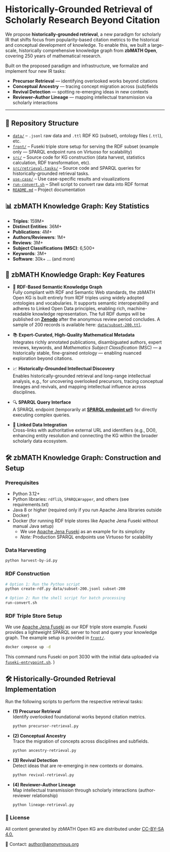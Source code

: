 # Historically-Grounded Retrieval of Scholarly Research Beyond Citation

We propose **historically-grounded retrieval**, a new paradigm for scholarly IR that shifts focus from popularity-based citation metrics to the historical and conceptual development of knowledge. To enable this, we built a large-scale, historically comprehensive knowledge graph from **zbMATH Open**, covering 250 years of mathematical research. 

Built on the proposed paradigm and infrastructure, we formalize and implement four new IR tasks:  

- **Precursor Retrieval** — identifying overlooked works beyond citations  
- **Conceptual Ancestry** — tracing concept migration across (sub)fields  
- **Revival Detection** — spotting re-emerging ideas in new contexts  
- **Reviewer–Author Lineage** — mapping intellectual transmission via scholarly interactions  

---

## 📁 Repository Structure

- [`data/`](./data) – `.jsonl` raw data and `.ttl` RDF KG (subset), ontology files (`.ttl`), etc.
- [`front/`](./front) – Fuseki triple store setup for serving the RDF subset (example only — SPARQL endpoint runs on Virtuoso for scalability)
- [`src/`](./src) – Source code for KG construction (data harvest, statistics calculation, RDF transformation, etc).
- [`src/retrieval-tasks/`](./src/retrieval-tasks/) – Source code and SPARQL queries for historically-grounded retrieval tasks.
- [`use-case/`](./use-case) – Use case-specific results and visualizations
- [`run-convert.sh`](./run-convert.sh) – Shell script to convert raw data into RDF format
- [`README.md`](./README.md) – Project documentation


## 📊 zbMATH Knowledge Graph: Key Statistics
- **Triples**: 159M+
- **Distinct Entities**: 36M+
- **Publications**: 4M+
- **Authors/Reviewers**: 1M+
- **Reviews**: 3M+
- **Subject Classifications (MSC)**: 6,500+
- **Keywords**: 3M+
- **Software**: 30k+ ... (and more)

## 📌 zbMATH Knowledge Graph: Key Features

- 🧠 **RDF-Based Semantic Knowledge Graph**  
  Fully compliant with RDF and Semantic Web standards, the zbMATH Open KG is built entirely from RDF triples using widely adopted ontologies and vocabularies. It supports semantic interoperability and adheres to Linked Open Data principles, enabling rich, machine-readable knowledge representation. The full RDF dumps will be published on [**Zenodo**](http://zenodo) after the anonymous review period concludes. A sample of 200 records is available here: [`data/subset-200.ttl`](./data/subset-200.ttl). 

- 📚 **Expert-Curated, High-Quality Mathematical Metadata**  
  Integrates richly annotated publications, disambiguated authors, expert reviews, keywords, and *Mathematics Subject Classification* (MSC) — a historically stable, fine-grained ontology — enabling nuanced exploration beyond citations.

- 📈 **Historically-Grounded Intellectual Discovery**  
  Enables historically-grounded retrieval and long-range intellectual analysis, e.g., for uncovering overlooked precursors, tracing conceptual lineages and revivals, and mapping intellectual influence across disciplines.

- 🔍 **SPARQL Query Interface**  
  A SPARQL endpoint (temporarily at [**SPARQL endpoint url**](http://212.227.170.235:8890/sparql)) for directly executing complex queries.
  
- 🔄 **Linked Data Integration**  
Cross-links with authoritative external URL and identifiers (e.g., DOI), enhancing entity resolution and connecting the KG within the broader scholarly data ecosystem.
  
## 🛠️ zbMATH Knowledge Graph: Construction and Setup

### Prerequisites

- Python 3.12+  
- Python libraries: `rdflib`, `SPARQLWrapper`, and others (see requirements.txt)  
- Java 8 or higher (required only if you run Apache Jena libraries outside Docker)  
- Docker (for running RDF triple stores like Apache Jena Fuseki without manual Java setup)  
  - We use [Apache Jena Fuseki](https://jena.apache.org/documentation/fuseki2/) as an example for its simplicity  
  - *Note:* Production SPARQL endpoints use Virtuoso for scalability  

### Data Harvesting

```bash
python harvest-by-id.py 
```

### RDF Construction

```bash
# Option 1: Run the Python script
python create-rdf.py data/subset-200.jsonl subset-200

# Option 2: Run the shell script for batch processing
run-convert.sh

```

### RDF Triple Store Setup

We use [Apache Jena Fuseki](https://jena.apache.org/documentation/fuseki2/) as our RDF triple store example. Fuseki provides a lightweight SPARQL server to host and query your knowledge graph. The example setup is provided in [`front/`](./front). 

```bash
docker compose up -d
```

This command runs Fuseki on port 3030 with the initial data uploaded via [`fuseki-entrypoint.sh`](front/fuseki-entrypoint.sh). )

## 🛠️ Historically-Grounded Retrieval Implementation

Run the following scripts to perform the respective retrieval tasks:

- **(1) Precursor Retrieval**  
  Identify overlooked foundational works beyond citation metrics.  
  ```bash
  python precursor-retrieval.py
  ```
- **(2) Conceptual Ancestry**  
 Trace the migration of concepts across disciplines and subfields.  
  ```bash
  python ancestry-retrieval.py
  ```
- **(3) Revival Detection**  
  Detect ideas that are re-emerging in new contexts or domains.  
  ```bash
  python revival-retrieval.py
  ```
- **(4) Reviewer–Author Lineage**  
  Map intellectual transmission through scholarly interactions (author-reviewer relationship) 
  ```bash
  python lineage-retrieval.py
  ```

### 📜 License

All content generated by zbMATH Open KG are distributed under [CC-BY-SA 4.0.](https://creativecommons.org/licenses/by-sa/4.0/)

📧 Contact: author@anonymous.org
